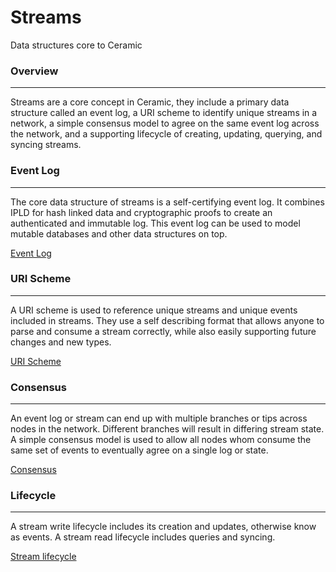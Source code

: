 # Streams

Data structures core to Ceramic

### Overview

---

Streams are a core concept in Ceramic, they include a primary data structure called an event log, a URI scheme to identify unique streams in a network, a simple consensus model to agree on the same event log across the network, and a supporting lifecycle of creating, updating, querying, and syncing streams. 

### Event Log

---

The core data structure of streams is a self-certifying event log. It combines IPLD for hash linked data and cryptographic proofs to create an authenticated and immutable log. This event log can be used to model mutable databases and other data structures on top.

[Event Log](event-log.md)

### URI Scheme

---

A URI scheme is used to reference unique streams and unique events included in streams. They use a self describing format that allows anyone to parse and consume a stream correctly, while also easily supporting future changes and new types. 

[URI Scheme](uri-scheme.md)

### Consensus

---

An event log or stream can end up with multiple branches or tips across nodes in the network. Different branches will result in differing stream state. A simple consensus model is used to allow all nodes whom consume the same set of events to eventually agree on a single log or state. 

[Consensus](consensus.md)

### Lifecycle

---

A stream write lifecycle includes its creation and updates, otherwise know as events. A stream read lifecycle includes queries and syncing. 

[Stream lifecycle](lifecycle.md)